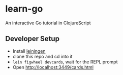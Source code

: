 # learn-go #

An interactive Go tutorial in ClojureScript

## Developer Setup

- Install [leiningen](http://leiningen.org/)
- clone this repo and cd into it
- `lein figwheel devcards`, wait for the REPL prompt
- Open [http://localhost:3449/cards.html](http://localhost:3449/cards.html)
